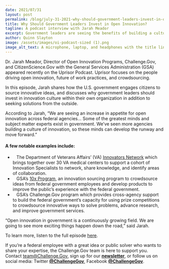 ```yaml
---
date: 2021/07/31
layout: post
permalink: /blog/july-31-2021-why-should-government-leaders-invest-in-open-innovation/
title: Why Should Government Leaders Invest in Open Innovation? 
tagline: A podcast interview with Jarah Meador
excerpt: Government leaders are seeing the benefits of building a culture of innovation within their agencies.
author: Quinn Slayton
image: /assets/images/oi-podcast-sized (1).png
image_alt_text: A microphone, laptop, and headphones with the title line "Why Should Government Leaders Invest in Open Innovation?"
---
```


Dr. Jarah Meador, Director of Open Innovation Programs, Challenge.Gov, and CitizenScience.Gov with the General Services Administration (GSA) appeared recently on the Uprisor Podcast. Uprisor focuses on the people driving open innovation, future of work practices, and crowdsourcing.

In this episode, Jarah shares how the U.S. government engages citizens to source innovative ideas, and discusses why government leaders should invest in innovation culture within their own organization in addition to seeking solutions from the outside.

According to Jarah, “We are seeing an increase in appetite for open innovation across federal agencies… Some of the greatest minds and subject matter experts exist in government. We’ve seen more agencies building a culture of innovation, so these minds can develop the runway and move forward.”

#### A few notable examples include:
<p><ul>
<li><span style="font-weight: 400;"> &nbsp;&nbsp;</span> <span style="font-weight: 400;">The Department of Veterans Affairs’ (VA) <a href="https://www.va.gov/INNOVATIONECOSYSTEM/views/who-we-are/innovation-network.html" target="blank" rel="noopener">Innovators Network</a> which brings together over 30 VA medical centers to support a cohort of Innovation Specialists to network, share knowledge, and identify areas of collaboration.</span></li>
<li><span style="font-weight: 400;"> &nbsp;&nbsp;</span> <span style="font-weight: 400;">GSA’s <a href="https://www.10x.gsa.gov/" target="blank" rel="noopener">10x Program</a>, an innovation sourcing program to crowdsource ideas from federal government employees and develop products to improve the public’s experience with the federal government.</span></li>
<li><span style="font-weight: 400;"> &nbsp;&nbsp;</span> <span style="font-weight: 400;">GSA’s Challenge.Gov program which provides cross-agency support to build the federal government’s capacity for using prize competitions to crowdsource innovative ways to solve problems, advance research, and improve government services.</span></li>
</ul></p>

“Open innovation in government is a continuously growing field. We are going to see more exciting things happen down the road,” said Jarah.

To learn more, listen to the full episode [here](https://www.uprisor.com/podcasts/ep030). 

If you’re a federal employee with a great idea or public solver who wants to share your expertise, the Challenge.Gov team is here to support you. Contact team@Challenge.Gov, sign up for our **[newsletter](https://public.govdelivery.com/accounts/USGSATTS/subscriber/new?qsp=USGSATTS_6)**, or follow us on social media: Twitter **[@ChallengeGov](https://twitter.com/challengegov)**, Facebook **[@ChallengeGov](https://www.facebook.com/ChallengeGov/)**.

